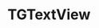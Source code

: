 <!-- TGTextView.md --- 
;; 
;; Description: 
;; Author: Hongyi Wu(吴鸿毅)
;; Email: wuhongyi@qq.com 
;; Created: 六 9月 15 13:31:45 2018 (+0800)
;; Last-Updated: 六 9月 15 13:31:56 2018 (+0800)
;;           By: Hongyi Wu(吴鸿毅)
;;     Update #: 1
;; URL: http://wuhongyi.cn -->

# TGTextView

<!-- TGTextView.md ends here -->
